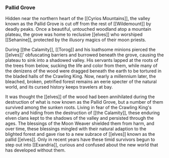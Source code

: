 ### Pallid Grove

Hidden near the northern heart of the [[Cyrios Mountains]], the valley known as the Pallid Grove is cut off from the rest of [[Wildemount]] by deadly peaks. Once a beautiful, untouched woodland atop a mountain plateau, the grove was home to reclusive [[elves]] who worshiped [[Sehanine]], protected by the illusory magics of their moon priests.

During [[the Calamity]], [[Torog]] and his loathsome minions pierced the [[elves]]' obfuscating barriers and burrowed beneath the grove, causing the plateau to sink into a shadowed valley. His servants lapped at the roots of the trees from below, sucking the life and color from them, while many of the denizens of the wood were dragged beneath the earth to be tortured in the bladed halls of the Crawling King. Now, nearly a millennium later, the bleached, broken, petrified forest remains an eerie specter of the natural world, and its cursed history keeps travelers at bay.

It was thought the [[elves]] of the wood had been annihilated during the destruction of what is now known as the Pallid Grove, but a number of them survived among the sunken roots. Living in fear of the Crawling King's cruelty and hiding from the destruction of [[the Calamity]], these enduring elven clans kept to the shadows of the valley and persisted through the ages. The blessings of the Moon Weaver shielded them from harm, and over time, these blessings mingled with their natural adaption to the blighted forest and gave rise to a new subrace of [[elves]] known as the pallid [[elves]]. Only in recent years have these timid survivors begun to step out into [[Exandria]], curious and confused about the new world that has developed without them.